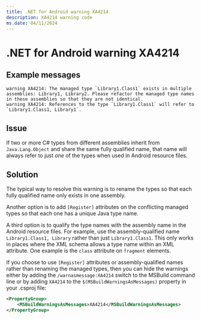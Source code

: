 ```yaml
---
title: .NET for Android warning XA4214
description: XA4214 warning code
ms.date: 04/11/2024
---
```

# .NET for Android warning XA4214

## Example messages

```
warning XA4214: The managed type `Library1.Class1` exists in multiple assemblies: Library1, Library2. Please refactor the managed type names in these assemblies so that they are not identical.
warning XA4214: References to the type `Library1.Class1` will refer to `Library1.Class1, Library1`.
```

## Issue

If two or more C# types from different assemblies inherit from
`Java.Lang.Object` and share the same fully qualified name, that name will
always refer to just *one* of the types when used in Android resource files.

## Solution

The typical way to resolve this warning is to rename the types so that each
fully qualified name only exists in one assembly.

Another option is to add `[Register]` attributes on the conflicting managed
types so that each one has a unique Java type name.

A third option is to qualify the type names with the assembly name in the
Android resource files.  For example, use the assembly-qualified name
`Library1.Class1, Library` rather than just `Library1.Class1`.  This only works
in places where the XML schema allows a type name within an XML attribute.  One
example is the `class` attribute on `fragment` elements.

If you choose to use `[Register]` attributes or assembly-qualified names rather
than renaming the managed types, then you can hide the warnings either by adding
the `/warnasmessage:XA4214` switch to the MSBuild command line or by adding
`XA4214` to the `$(MSBuildWarningsAsMessages)` property in your .csproj file:

```xml
<PropertyGroup>
    <MSBuildWarningsAsMessages>XA4214</MSBuildWarningsAsMessages>
</PropertyGroup>
```
